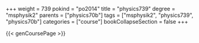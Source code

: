 +++
weight = 739
pokind = "po2014"
title = "physics739"
degree = "msphysik2"
parents = ["physics70b"]
tags = ["msphysik2", "physics739", "physics70b"]
categories = ["course"]
bookCollapseSection = false
+++

{{< genCoursePage >}}
